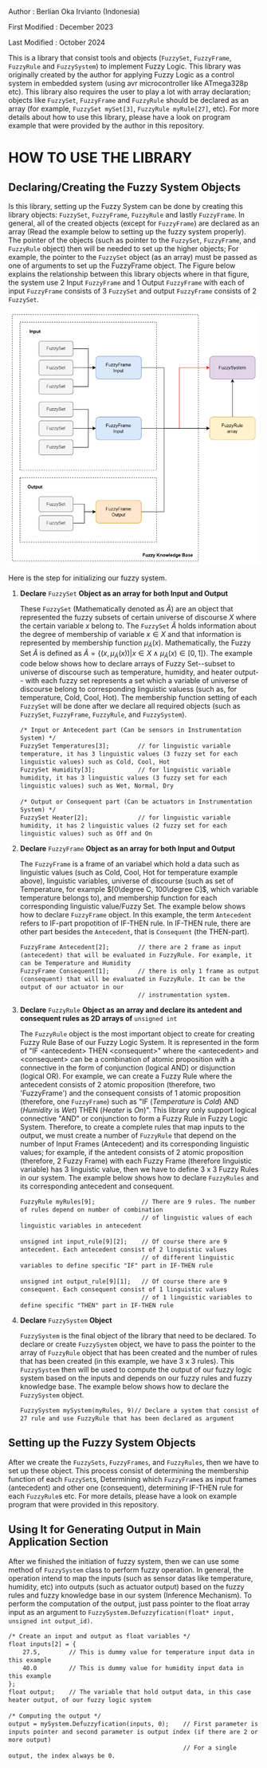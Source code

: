Author          : Berlian Oka Irvianto  (Indonesia)

First Modified   : December 2023

Last Modified    : October 2024


This is a library that consist tools and objects (`FuzzySet`, `FuzzyFrame`, `FuzzyRule`
and `FuzzySystem`) to implement Fuzzy Logic. This library was originally
created by the author for applying Fuzzy Logic as a control system in
embedded system (using avr microcontroller like ATmega328p etc). This
library also requires the user to play a lot with array declaration;
objects like `FuzzySet`, `FuzzyFrame` and `FuzzyRule` should be declared
as an array (for example, `FuzzySet mySet[3]`, `FuzzyRule myRule[27]`, etc).
For more details about how to use this library, please have a look on
program example that were provided by the author in this repository.

# HOW TO USE THE LIBRARY
## Declaring/Creating the Fuzzy System Objects
Is this library, setting up the Fuzzy System can be done by creating this library objects: `FuzzySet`, `FuzzyFrame`,
`FuzzyRule` and lastly `FuzzyFrame`. In general, all of the created objects (except for `FuzzyFrame`) are declared
as an array (Read the example below to setting up the fuzzy system properly). The pointer of the objects (such as pointer
to the `FuzzySet`, `FuzzyFrame`, and `FuzzyRule` object) then will be needed to set up the higher objects; For example,
the pointer to the `FuzzySet` object (as an array) must be passed as one of arguments to set up the FuzzyFrame object.
The Figure below explains the relationship between this library objects where in that figure, the system use 2 Input `FuzzyFrame` and 1 
Output `FuzzyFrame` with each of input `FuzzyFrame` consists of 3 `FuzzySet` and output `FuzzyFrame` consists of 2 `FuzzySet`. 

![Figure 1](https://github.com/BerlianOkaI/Fuzzy-Logic/blob/main/FuzzySystemDataStructure.drawio.png)

Here is the step for initializing our fuzzy system.
  
1.  **Declare** `FuzzySet` **Object as an array for both Input and Output**

      These `FuzzySet` (Mathematically denoted as $`\tilde{A}`$) are an object that represented the fuzzy subsets of certain universe of discourse $`X`$ where the certain variable $`x`$ belong to. The `FuzzySet` $`\tilde{A}`$ holds information about the degree of membership of variable $`x\in{X}`$ and that information is represented by membership function $`\mu_{\tilde{A}} (x)`$. Mathematically, the Fuzzy Set $`\tilde{A}`$ is defined as $`\tilde{A} = \{(x, \mu_{\tilde{A}}(x)) | x \in{X} \wedge \mu_{\tilde{A}}(x) \in [0, 1]\}`$. The example code below shows how to declare arrays of Fuzzy Set--subset to universe of discourse such as temperature, humidity, and heater output-- with each fuzzy set represents a set which a variable of universe of discourse belong to corresponding linguistic valuess (such as, for temperature, Cold, Cool, Hot). The membership function setting of each `FuzzySet` will be done after we declare all required objects (such as `FuzzySet`, `FuzzyFrame`, `FuzzyRule`, and `FuzzySystem`).
      ```
      /* Input or Antecedent part (Can be sensors in Instrumentation System) */
      FuzzySet Temperatures[3];        // for linguistic variable temperature, it has 3 linguistic values (3 fuzzy set for each linguistic values) such as Cold, Cool, Hot
      FuzzySet Humidity[3];            // for linguistic variable humidity, it has 3 linguistic values (3 fuzzy set for each linguistic values) such as Wet, Normal, Dry
      
      /* Output or Consequent part (Can be actuators in Instrumentation System) */
      FuzzySet Heater[2];              // for linguistic variable humidity, it has 2 linguistic values (2 fuzzy set for each linguistic values) such as Off and On
      ```
  
2.  **Declare** `FuzzyFrame` **Object as an array for both Input and Output**

      The `FuzzyFrame` is a frame of an variabel which hold a data such as linguistic values (such as Cold, Cool, Hot for temperature example above), linguistic variables, universe of discourse (such as set of Temperature, for example $`[0\degree C, 100\degree C]`$, which variable temperature belongs to), and membership function for each corresponding linguistic value/Fuzzy Set. The example below shows how to declare `FuzzyFrame` object. In this example, the term `Antecedent` refers to IF-part propotition of IF-THEN rule. In IF-THEN rule, there are other part besides the `Antecedent`, that is `Consequent` (the THEN-part). 
      ```
      FuzzyFrame Antecedent[2];        // there are 2 frame as input (antecedent) that will be evaluated in FuzzyRule. For example, it can be Temperature and Humidity
      FuzzyFrame Consequent[1];        // there is only 1 frame as output (consequent) that will be evaluated in FuzzyRule. It can be the output of our actuator in our
                                       // instrumentation system.
      ```

3.  **Declare** `FuzzyRule` **Object as an array and declare its antedent and consequent rules as 2D arrays of** `unsigned int`

      The `FuzzyRule` object is the most important object to create for creating Fuzzy Rule Base of our Fuzzy Logic System. It is represented in the form of "IF \<antecedent\> THEN \<consequent\>" where the \<antecedent\> and \<consequent\> can be a combination of atomic proposition with a connective in the form of conjunction (logical AND) or disjunction (logical OR). For example, we can create a Fuzzy Rule where the antecedent consists of 2 atomic proposition (therefore, two 'FuzzyFrame') and the consequent consists of 1 atomic proposition (therefore, one `FuzzyFrame`) such as "IF (*Temperature* is *Cold*) AND (*Humidity* is *Wet*) THEN (*Heater* is *On*)". This library only support logical connective "AND" or conjunction to form a Fuzzy Rule in Fuzzy Logic System. Therefore, to create a complete rules that map inputs to the output, we must create a number of `FuzzyRule` that depend on the number of Input Frames (Antecedent) and its corresponding linguistic values; for example, if the antedent consists of 2 atomic proposition (therefore, 2 Fuzzy Frame) with each Fuzzy Frame (therefore linguistic variable) has 3 linguistic value, then we have to define 3 x 3 Fuzzy Rules in our system. The example below shows how to declare `FuzzyRules` and its corresponding antecedent and consequent.
      ```
      FuzzyRule myRules[9];             // There are 9 rules. The number of rules depend on number of combination
                                        // of linguistic values of each linguistic variables in antecedent

      unsigned int input_rule[9][2];    // Of course there are 9 antecedent. Each antecedent consist of 2 linguistic values
                                        // of different linguistic variables to define specific "IF" part in IF-THEN rule

      unsigned int output_rule[9][1];   // Of course there are 9 consequent. Each consequent consist of 1 linguistic values
                                        // of 1 linguistic variables to define specific "THEN" part in IF-THEN rule
      ```
  
4.  **Declare** `FuzzySystem` **Object**

      `FuzzySystem` is the final object of the library that need to be declared. To declare or create `FuzzySystem` object, we have to pass the pointer to the array of `FuzzyRule` object that has been created and the number of rules that has been created (in this example, we have 3 x 3 rules). This `FuzzySystem` then will be used to compute the output of our fuzzy logic system based on the inputs and depends on our fuzzy rules and fuzzy knowledge base. The example below shows how to declare the `FuzzySystem` object.
      ```
      FuzzySystem mySystem(myRules, 9)// Declare a system that consist of 27 rule and use FuzzyRule that has been declared as argument
      ```

## Setting up the Fuzzy System Objects

After we create the `FuzzySets`, `FuzzyFrames`, and `FuzzyRules`, then we have to set up these object. This process consist
of determining the membership function of each `FuzzySet`s, Determining which `FuzzyFrame`s as
input frames (antecedent) and other one (consequent), determining IF-THEN rule for each `FuzzyRule`s
etc. For more details, please have a look on example program that were provided in this repository.

## Using It for Generating Output in Main Application Section

After we finished the initiation of fuzzy system, then we can use some method of `FuzzySystem` class to perform fuzzy operation. In general, the operation
intend to map the inputs (such as sensor datas like temperature, humidity, etc) into outputs (such as actuator output) based on the fuzzy rules and fuzzy knowledge
base in our system (Inference Mechanism). To perform the computation of the output, just pass pointer to the float array input as an argument to `FuzzySystem.Defuzzyfication(float* input, unsigned int output_id)`.

```
/* Create an input and output as float variables */
float inputs[2] = {
    27.5,        // This is dummy value for temperature input data in this example
    40.0         // This is dummy value for humidity input data in this example
};
float output;    // The variable that hold output data, in this case heater output, of our fuzzy logic system

/* Computing the output */
output = mySystem.Defuzzyfication(inputs, 0);    // First parameter is inputs pointer and second parameter is output index (if there are 2 or more output)
                                                 // For a single output, the index always be 0.
```
